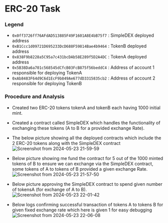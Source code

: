 # ERC-20 Task

### Legend
- ```0x0ff3726ff76AFdAD513885F49F1601A8E4bB75f7``` : SimpleDEX deployed address
- ```0xB1Ccc1d09721D695233DcD688F59814Bae4b9464``` : TokenB deployed address
- ```0x838F9b8228a5C95a7c431bcDAb58E289f5D2A4DC``` : TokenA deployed address
- ```0x5B38Da6a701c568545dCfcB03FcB875f56beddC4``` : Address of account 1 responsible for deploying TokenA
- ```0xAb8483F64d9C6d1EcF9b849Ae677dD3315835cb2``` : Address of account 2 responsible for deploying TokenB

### Procedure and Analysis
- Created two ERC-20 tokens tokenA and tokenB each having 1000 initial mint.
- Created a contract called SimpleDEX which handles the functionality of exchanging these tokens (A to B for a provided exchange Rate).

- The below picture showing all the deployed contracts which include the 2 ERC-20 tokens along with the SimpleDEX contract
![Screenshot from 2024-05-23 21-59-59](https://github.com/Cioraz/ERC-20-Task/assets/76161837/1e6c1605-6f0c-48a5-bad9-aadca59e7aef)

- Below picture showing me fund the contract for 5 out of the 1000 minted tokens of B to ensure we can exchange via the SimpleDEX contract, some tokens of A to tokens of B provided a given exchange Rate.
![Screenshot from 2024-05-23 21-57-50](https://github.com/Cioraz/ERC-20-Task/assets/76161837/9904cc90-4dd1-440d-95bf-a6f87093f1f5)

- Below picture approving the SimpleDEX contract to spend given number of tokensA (for exchange of A to B).
![Screenshot from 2024-05-23 22-01-42](https://github.com/Cioraz/ERC-20-Task/assets/76161837/7f3c6e46-ab26-4efc-9f9c-60624f713895)

- Below logs confirming successful transaction of tokens A to tokens B for given fixed exchange rate which here is given 1 for easy debugging
![Screenshot from 2024-05-23 22-06-08](https://github.com/Cioraz/ERC-20-Task/assets/76161837/9d7f0086-1595-451f-b6cf-378fb5e84511)
